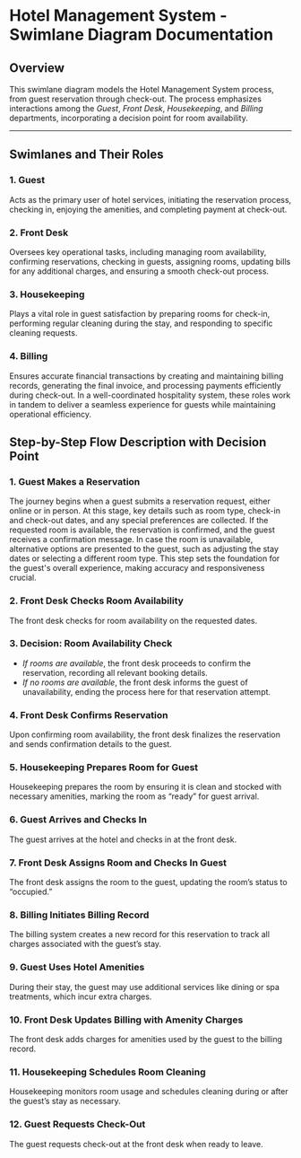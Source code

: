 # Hotel Management System - Swimlane Diagram Documentation

## Overview
This swimlane diagram models the Hotel Management System process, from guest reservation through check-out. The process emphasizes interactions among the *Guest*, *Front Desk*, *Housekeeping*, and *Billing* departments, incorporating a decision point for room availability.

---

## Swimlanes and Their Roles

### 1. Guest 
Acts as the primary user of hotel services, initiating the reservation process, checking in, enjoying the amenities, and completing payment at check-out.
### 2. Front Desk
Oversees key operational tasks, including managing room availability, confirming reservations, checking in guests, assigning rooms, updating bills for any additional charges, and ensuring a smooth check-out process.
### 3. Housekeeping
Plays a vital role in guest satisfaction by preparing rooms for check-in, performing regular cleaning during the stay, and responding to specific cleaning requests.
### 4. Billing
Ensures accurate financial transactions by creating and maintaining billing records, generating the final invoice, and processing payments efficiently during check-out.
In a well-coordinated hospitality system, these roles work in tandem to deliver a seamless experience for guests while maintaining operational efficiency.

## Step-by-Step Flow Description with Decision Point
### 1. Guest Makes a Reservation
The journey begins when a guest submits a reservation request, either online or in person. At this stage, key details such as room type, check-in and check-out dates, and any special preferences are collected.
If the requested room is available, the reservation is confirmed, and the guest receives a confirmation message. In case the room is unavailable, alternative options are presented to the guest, such as adjusting the stay dates or selecting a different room type.
This step sets the foundation for the guest's overall experience, making accuracy and responsiveness crucial.
### 2. Front Desk Checks Room Availability
The front desk checks for room availability on the requested dates.
### 3. Decision: Room Availability Check
- *If rooms are available*, the front desk proceeds to confirm the reservation, recording all relevant booking details.
- *If no rooms are available*, the front desk informs the guest of unavailability, ending the process here for that reservation attempt.

### 4. Front Desk Confirms Reservation
Upon confirming room availability, the front desk finalizes the reservation and sends confirmation details to the guest.

### 5. Housekeeping Prepares Room for Guest
Housekeeping prepares the room by ensuring it is clean and stocked with necessary amenities, marking the room as “ready” for guest arrival.
### 6. Guest Arrives and Checks In
The guest arrives at the hotel and checks in at the front desk.

### 7. Front Desk Assigns Room and Checks In Guest
The front desk assigns the room to the guest, updating the room’s status to “occupied.”

### 8. Billing Initiates Billing Record
The billing system creates a new record for this reservation to track all charges associated with the guest’s stay.

### 9. Guest Uses Hotel Amenities
During their stay, the guest may use additional services like dining or spa treatments, which incur extra charges.

### 10. Front Desk Updates Billing with Amenity Charges
The front desk adds charges for amenities used by the guest to the billing record.

### 11. Housekeeping Schedules Room Cleaning
Housekeeping monitors room usage and schedules cleaning during or after the guest’s stay as necessary.

### 12. Guest Requests Check-Out
The guest requests check-out at the front desk when ready to leave.










